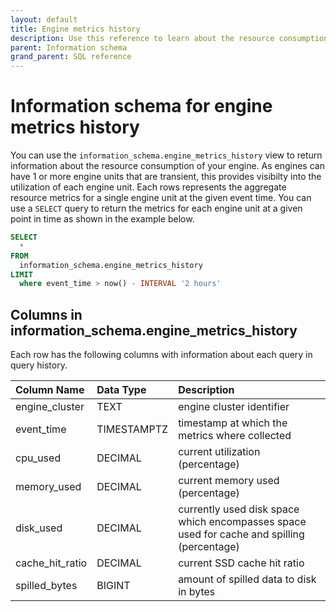 ```yaml
---
layout: default
title: Engine metrics history
description: Use this reference to learn about the resource consumption of your engine
parent: Information schema
grand_parent: SQL reference
---
```


# Information schema for engine metrics history

You can use the `information_schema.engine_metrics_history` view to return information about the resource consumption of your engine. As engines can have 1 or more engine units that are transient, this provides visibilty into the utilization of each engine unit. Each rows represents the aggregate resource metrics for a single engine unit at the given event time. You can use a `SELECT` query to return the metrics for each engine unit at a given point in time as shown in the example below.

```sql
SELECT
  *
FROM
  information_schema.engine_metrics_history
LIMIT
  where event_time > now() - INTERVAL '2 hours'
```

## Columns in information_schema.engine_metrics_history

Each row has the following columns with information about each query in query history.

| Column Name     | Data Type   | Description                                                                                |
|:----------------|:------------|:-------------------------------------------------------------------------------------------|
| engine_cluster  | TEXT        | engine cluster identifier                                                                  |
| event_time      | TIMESTAMPTZ | timestamp at which the metrics where collected                                             |
| cpu_used        | DECIMAL     | current utilization (percentage)                                                           |
| memory_used     | DECIMAL     | current memory used (percentage)                                                           |
| disk_used       | DECIMAL     | currently used disk space which encompasses space used for cache and spilling (percentage) |
| cache_hit_ratio | DECIMAL     | current SSD cache hit ratio                                                                |
| spilled_bytes   | BIGINT      | amount of spilled data to disk in bytes                                                    |
